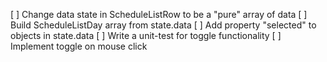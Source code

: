 [ ] Change data state in ScheduleListRow to be a "pure" array of data
[ ] Build ScheduleListDay array from state.data
[ ] Add property "selected" to objects in state.data
[ ] Write a unit-test for toggle functionality 
[ ] Implement toggle on mouse click
